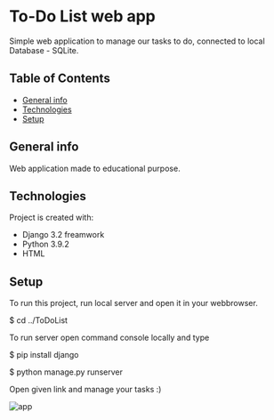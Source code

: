 # To-Do List web app

Simple web application to manage our tasks to do, connected to local Database - SQLite.

## Table of Contents
* [General info](#general-info)
* [Technologies](#technologies)
* [Setup](#setup)

## General info
Web application made to educational purpose.

## Technologies
Project is created with:
* Django 3.2 freamwork
* Python 3.9.2
* HTML

## Setup
To run this project, run local server and open it in your webbrowser.

$ cd ../ToDoList

To run server open command console locally and type

$ pip install django

$ python manage.py runserver


Open given link and manage your tasks :)

![app](https://user-images.githubusercontent.com/49193633/120198117-13b15f00-c222-11eb-9a10-721b08f53721.PNG)



